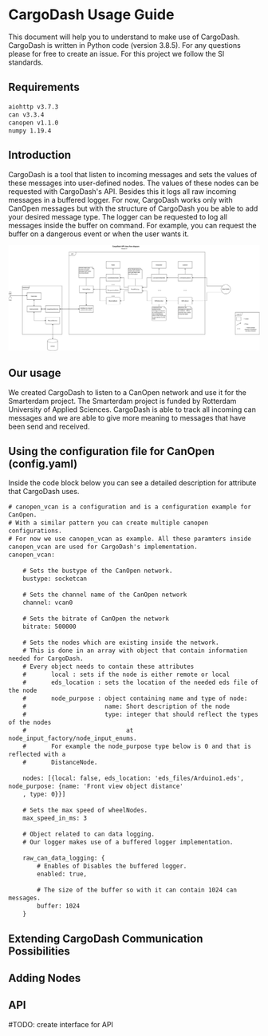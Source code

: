 ﻿# CargoDash Usage Guide
This document will help you to understand to make use of CargoDash. CargoDash is written in Python code (version 3.8.5). For any questions please for free to create an issue. For this project we follow the SI standards.

## Requirements

    aiohttp v3.7.3
    can v3.3.4
    canopen v1.1.0
    numpy 1.19.4
    

## Introduction
CargoDash is a tool that listen to incoming messages and sets the values of these messages into user-defined nodes. The values of these nodes can be requested with CargoDash's API. Besides this it logs all raw incoming messages in a buffered logger. For now, CargoDash works only with CanOpen messages but with the structure of CargoDash you be able to add your desired message type. The logger can be requested to log all messages inside the buffer on command. For example, you can request the buffer on a dangerous event or when the user wants it.

![CargoDash Architecture](img/api_cargodash_v5.png "CargoDash Architecture")

## Our usage
We created CargoDash to listen to a CanOpen network and use it for the Smarterdam project. The Smarterdam project is funded by Rotterdam University of Applied Sciences. CargoDash is able to track all incoming can messages and we are able to give more meaning to messages that have been send and received.     

## Using the configuration file for CanOpen (config.yaml)

Inside the code block below you can see a detailed description for attribute that CargoDash uses.

    # canopen_vcan is a configuration and is a configuration example for CanOpen.
    # With a similar pattern you can create multiple canopen configurations.
    # For now we use canopen_vcan as example. All these paramters inside canopen_vcan are used for CargoDash's implementation.
    canopen_vcan:
        
        # Sets the bustype of the CanOpen network. 
        bustype: socketcan 
        
        # Sets the channel name of the CanOpen network
        channel: vcan0 
        
        # Sets the bitrate of CanOpen the network
        bitrate: 500000 
        
        # Sets the nodes which are existing inside the network.
        # This is done in an array with object that contain information needed for CargoDash.
        # Every object needs to contain these attributes
        #       local : sets if the node is either remote or local
        #       eds_location : sets the location of the needed eds file of the node
        #       node_purpose : object containing name and type of node:
        #                      name: Short description of the node
        #                      type: integer that should reflect the types of the nodes 
        #                            at node_input_factory/node_input_enums.
        #       For example the node_purpose type below is 0 and that is reflected with a
        #       DistanceNode.

        nodes: [{local: false, eds_location: 'eds_files/Arduino1.eds', node_purpose: {name: 'Front view object distance'
        , type: 0}}]
        
        # Sets the max speed of wheelNodes.
        max_speed_in_ms: 3 
        
        # Object related to can data logging.
        # Our logger makes use of a buffered logger implementation.

        raw_can_data_logging: {
            # Enables of Disables the buffered logger.
            enabled: true,

            # The size of the buffer so with it can contain 1024 can messages.
            buffer: 1024
        }

## Extending CargoDash Communication Possibilities

## Adding Nodes


## API

#TODO: create interface for API